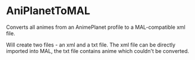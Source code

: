 AniPlanetToMAL
==============

Converts all animes from an AnimePlanet profile to a MAL-compatible xml file.

Will create two files - an xml and a txt file. The xml file can be directly imported into MAL, the txt file contains anime which couldn't be converted.

